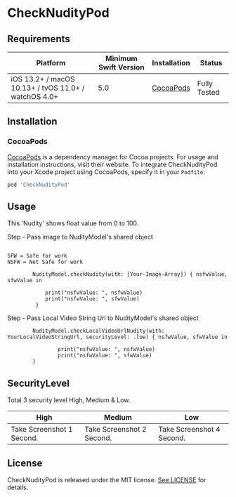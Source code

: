 # CheckNudityPod

## Requirements

| Platform | Minimum Swift Version | Installation | Status |
| --- | --- | --- | --- |
| iOS 13.2+ / macOS 10.13+ / tvOS 11.0+ / watchOS 4.0+ | 5.0 | [CocoaPods](#cocoapods) | Fully Tested |

## Installation

### CocoaPods

[CocoaPods](https://cocoapods.org) is a dependency manager for Cocoa projects. For usage and installation instructions, visit their website. To integrate CheckNudityPod into your Xcode project using CocoaPods, specify it in your `Podfile`:

```ruby
pod 'CheckNudityPod'
```

## Usage

This 'Nudity' shows float value from 0 to 100.

Step - Pass image to NudityModel's shared object

```

SFW = Safe for work
NSFW = Not Safe for work

```

```
        NudityModel.checkNudity(with: [Your-Image-Array]) { nsfwValue, sfwValue in
            
            print("nsfwValue: ", nsfwValue)
            print("nsfwValue: ", sfwValue)
         }

```



Step - Pass Local Video String Url to NudityModel's shared object


```
        NudityModel.checkLocalVideoUrlNudity(with: YourLocalVideoStringUrl, securityLevel: .low) { nsfwValue, sfwValue in
        
                print("nsfwValue: ", nsfwValue)
                print("nsfwValue: ", sfwValue)
        }

```

## SecurityLevel

Total 3 security level High, Medium & Low.

| High | Medium | Low |
| --- | --- | --- |
| Take Screenshot 1 Second. | Take Screenshot 2 Second. | Take Screenshot 4 Second. |


## License

CheckNudityPod is released under the MIT license. [See LICENSE](http://www.opensource.org/licenses/MIT) for details.
